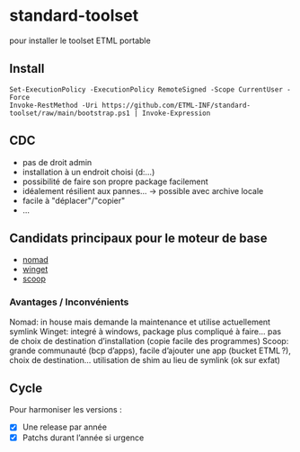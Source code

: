 # standard-toolset
pour installer le toolset ETML portable

## Install

```pwsh
Set-ExecutionPolicy -ExecutionPolicy RemoteSigned -Scope CurrentUser -Force
Invoke-RestMethod -Uri https://github.com/ETML-INF/standard-toolset/raw/main/bootstrap.ps1 | Invoke-Expression
```

## CDC
- pas de droit admin
- installation à un endroit choisi (d:\...)
- possibilité de faire son propre package facilement
- idéalement résilient aux pannes... -> possible avec archive locale
- facile à "déplacer"/"copier"
- ...

## Candidats principaux pour le moteur de base
- [nomad](https://github.com/jonathanMelly/nomad)
- [winget](https://learn.microsoft.com/en-us/windows/package-manager/winget/)
- [scoop](https://scoop.sh)

### Avantages / Inconvénients
Nomad: in house mais demande la maintenance et utilise actuellement symlink
Winget: integré à windows, package plus compliqué à faire... pas de choix de destination d’installation (copie facile des programmes)
Scoop: grande communauté (bcp d’apps), facile d’ajouter une app (bucket ETML ?), choix de destination... utilisation de shim au lieu de symlink (ok sur exfat)

## Cycle
Pour harmoniser les versions :
- [x] Une release par année
- [x] Patchs durant l’année si urgence
